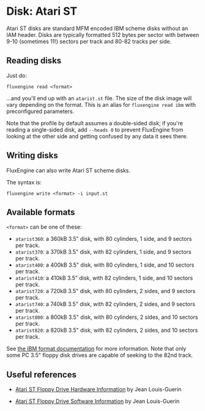 Disk: Atari ST
==============

Atari ST disks are standard MFM encoded IBM scheme disks without an IAM header.
Disks are typically formatted 512 bytes per sector with between 9-10 (sometimes
11!) sectors per track and 80-82 tracks per side.


Reading disks
-------------

Just do:

    fluxengine read <format>

...and you'll end up with an `atarist.st` file. The size of the disk image will
vary depending on the format. This is an alias for `fluxengine read ibm` with
preconfigured parameters.

Note that the profile by default assumes a double-sided disk; if you're reading
a single-sided disk, add `--heads 0` to prevent FluxEngine from looking at the
other side and getting confused by any data it sees there.

Writing disks
-------------

FluxEngine can also write Atari ST scheme disks.

The syntax is:

    fluxengine write <format> -i input.st

Available formats
-----------------

`<format>` can be one of these:

  - `atarist360`: a 360kB 3.5" disk, with 80 cylinders, 1 side, and 9 sectors
	per track.
  - `atarist370`: a 370kB 3.5" disk, with 82 cylinders, 1 side, and 9 sectors
	per track.
  - `atarist400`: a 400kB 3.5" disk, with 80 cylinders, 1 side, and 10 sectors
	per track.
  - `atarist410`: a 410kB 3.5" disk, with 82 cylinders, 1 side, and 10 sectors
	per track.
  - `atarist720`: a 720kB 3.5" disk, with 80 cylinders, 2 sides, and 9 sectors
	per track.
  - `atarist740`: a 740kB 3.5" disk, with 82 cylinders, 2 sides, and 9 sectors
	per track.
  - `atarist800`: a 800kB 3.5" disk, with 80 cylinders, 2 sides, and 10 sectors
	per track.
  - `atarist820`: a 820kB 3.5" disk, with 82 cylinders, 2 sides, and 10 sectors
	per track.

See [the IBM format documentation](disk-ibm.md) for more information. Note that
only some PC 3.5" floppy disk drives are capable of seeking to the 82nd track.


Useful references
-----------------

  - [Atari ST Floppy Drive Hardware
	Information](https://info-coach.fr/atari/hardware/FD-Hard.php) by Jean
	Louis-Guerin

  - [Atari ST Floppy Drive Software
	Information](https://info-coach.fr/atari/software/FD-Soft.php) by Jean
	Louis-Guerin
